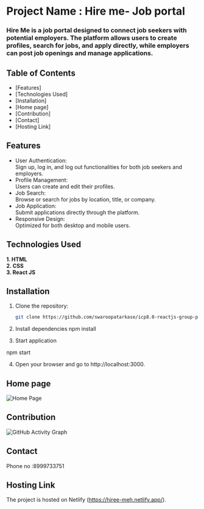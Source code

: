 # Project Name : **Hire me- Job portal**  
 
### Hire Me is a job portal designed to connect job seekers with potential employers. The platform allows users to create profiles, search for jobs, and apply directly, while employers can post job openings and manage applications.


## Table of Contents

- [Features]
- [Technologies Used]
- [Installation]
- [Home page]
- [Contribution]
- [Contact]
- [Hosting Link]

## Features

- User Authentication:  <br>Sign up, log in, and log out functionalities for both job seekers and employers.
- Profile Management: <br>Users can create and edit their profiles.
- Job Search: <br>Browse or search for jobs by location, title, or company.
- Job Application: <br>Submit applications directly through the platform.
- Responsive Design: <br>Optimized for both desktop and mobile users.

## Technologies Used

**1. HTML** <br>
**2. CSS**  <br>
**3. React JS**  <br>

## Installation

1. Clone the repository:

   ```bash
   git clone https://github.com/swaroopatarkase/icp8.0-reactjs-group-project-4


2. Install dependencies
npm install

3. Start application

npm start

4. Open your browser and go to http://localhost:3000.

## Home page
![Home Page](./home-page.PNG)

## Contribution

![GitHub Activity Graph](https://github.com/swaroopatarkase/icp8.0-reactjs-group-project-4)

## Contact

Phone no :8999733751

## Hosting Link

The project is hosted on Netlify (https://hiree-meh.netlify.app/).


